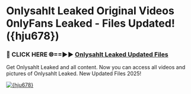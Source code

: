 # Onlysahlt Leaked Original Videos 0nlyFans Leaked - Files Updated! ({hju678})

<h3>🔴 CLICK HERE 🌐==►► <a href="https://tinyurl.com/ms9xzufz" rel="nofollow">Onlysahlt Leaked Updated Files</a></h3>

Get Onlysahlt Leaked and all content. Now you can access all videos and pictures of Onlysahlt Leaked. New Updated Files 2025!

[![{hju678}](https://i.imgur.com/PQ7UWWw.gif)](https://tinyurl.com/ms9xzufz)